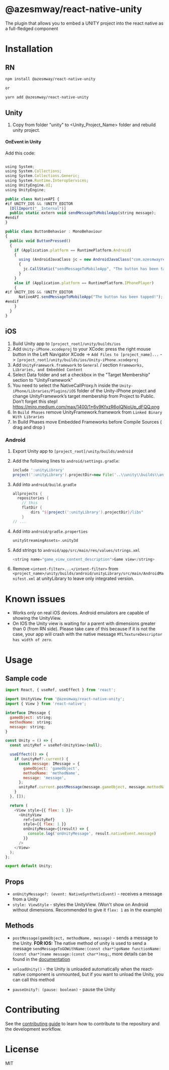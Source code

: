 # @azesmway/react-native-unity

The plugin that allows you to embed a UNITY project into the react native as a full-fledged component

# Installation

## RN

```sh
npm install @azesmway/react-native-unity

or

yarn add @azesmway/react-native-unity
```

## Unity

1. Copy from folder "unity" to <Unity_Project_Name> folder and rebuild unity project.

#### OnEvent in Unity

Add this code:

```js

using System;
using System.Collections;
using System.Collections.Generic;
using System.Runtime.InteropServices;
using UnityEngine.UI;
using UnityEngine;

public class NativeAPI {
#if UNITY_IOS && !UNITY_EDITOR
  [DllImport("__Internal")]
  public static extern void sendMessageToMobileApp(string message);
#endif
}

public class ButtonBehavior : MonoBehaviour
{
  public void ButtonPressed()
  {
    if (Application.platform == RuntimePlatform.Android)
    {
      using (AndroidJavaClass jc = new AndroidJavaClass("com.azesmwayreactnativeunity.ReactNativeUnityViewManager"))
      {
        jc.CallStatic("sendMessageToMobileApp", "The button has been tapped!");
      }
    }
    else if (Application.platform == RuntimePlatform.IPhonePlayer)
    {
#if UNITY_IOS && !UNITY_EDITOR
      NativeAPI.sendMessageToMobileApp("The button has been tapped!");
#endif
    }
  }
}

```

## iOS

1. Build Unity app to `[project_root]/unity/builds/ios`
2. Add `Unity-iPhone.xcodeproj` to your XCode: press the right mouse button in the Left Navigator XCode -> `Add Files to [project_name]...` -> `[project_root]/unity/builds/ios/Unity-iPhone.xcodeproj`
3. Add `UnityFramework.framework` to `General` / section `Frameworks, Libraries, and Embedded Content`
4. Select Data folder and set a checkbox in the "Target Membership" section to "UnityFramework"
5. You need to select the NativeCallProxy.h inside the `Unity-iPhone/Libraries/Plugins/iOS` folder of the Unity-iPhone project and change UnityFramework’s target membership from Project to Public. Don’t forget this step! https://miro.medium.com/max/1400/1*6v9KfxzR6olQNioUp_dFQQ.png
6. In `Build Phases` remove UnityFramework.framework from `Linked Binary With Libraries`
7. In Build Phases move Embedded Frameworks before Compile Sources ( drag and drop )

### Android

1. Export Unity app to `[project_root]/unity/builds/android`
2. Add the following lines to `android/settings.gradle`:
   ```gradle
   include ':unityLibrary'
   project(':unityLibrary').projectDir=new File('..\\unity\\builds\\android\\unityLibrary')
   ```
3. Add into `android/build.gradle`
    ```gradle
    allprojects {
      repositories {
        // this
        flatDir {
            dirs "${project(':unityLibrary').projectDir}/libs"
        }
    // ...
    ```
4. Add into `android/gradle.properties`
    ```gradle
    unityStreamingAssets=.unity3d
    ```
5. Add strings to ``android/app/src/main/res/values/strings.xml``

    ```javascript
    <string name="game_view_content_description">Game view</string>
    ```
6. Remove `<intent-filter>...</intent-filter>` from ``<project_name>/unity/builds/android/unityLibrary/src/main/AndroidManifest.xml`` at unityLibrary to leave only integrated version.

# Known issues

- Works only on real iOS devices.  Android emulators are capable of showing the UnityView.
- On IOS the Unity view is waiting for a parent with dimensions greater than 0 (from RN side). Please take care of this because if it is not the case, your app will crash with the native message `MTLTextureDescriptor has width of zero`.

# Usage

## Sample code

```js
import React, { useRef, useEffect } from 'react';

import UnityView from '@azesmway/react-native-unity';
import { View } from 'react-native';

interface IMessage {
  gameObject: string;
  methodName: string;
  message: string;
}

const Unity = () => {
  const unityRef = useRef<UnityView>(null);

  useEffect(() => {
    if (unityRef?.current) {
      const message: IMessage = {
        gameObject: 'gameObject',
        methodName: 'methodName',
        message: 'message',
      };
      unityRef.current.postMessage(message.gameObject, message.methodName, message.message);
    }
  }, []);

  return (
    <View style={{ flex: 1 }}>
      <UnityView
        ref={unityRef}
        style={{ flex: 1 }}
        onUnityMessage={(result) => {
          console.log('onUnityMessage', result.nativeEvent.message)
        }}
      />
    </View>
  );
};

export default Unity;

```

## Props
- `onUnityMessage?: (event: NativeSyntheticEvent)` - receives a message from a Unity
- `style: ViewStyle` - styles the UnityView.  (Won't show on Android without dimensions.  Recommended to give it `flex: 1` as in the example)

## Methods
- `postMessage(gameObject, methodName, message)` - sends a message to the Unity. **FOR IOS:** The native method of unity is used to send a message
`sendMessageToGOWithName:(const char*)goName functionName:(const char*)name message:(const char*)msg;`, more details can be found in the [documentation](https://docs.unity3d.com/2021.1/Documentation/Manual/UnityasaLibrary-iOS.html)

- `unloadUnity()` - the Unity is unloaded automatically when the react-native component is unmounted, but if you want to unload the Unity, you can call this method
- `pauseUnity?: (pause: boolean)` - pause the Unity

# Contributing

See the [contributing guide](CONTRIBUTING.md) to learn how to contribute to the repository and the development workflow.

# License

MIT
